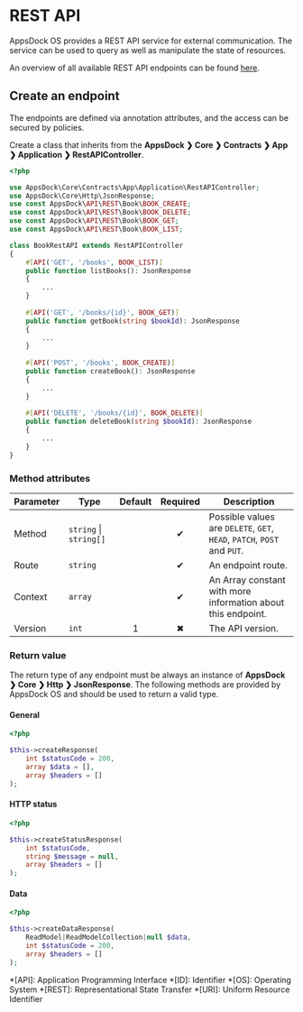 # REST API

AppsDock OS provides a REST API service for external communication.
The service can be used to query as well as manipulate the state of resources.

An overview of all available REST API endpoints can be found [here](../../../api/rest).

## Create an endpoint

The endpoints are defined via annotation attributes, and the access can be secured by policies.

Create a class that inherits from the **AppsDock &#10095; Core &#10095; Contracts &#10095; App &#10095; Application &#10095; RestAPIController**.

~~~php
<?php

use AppsDock\Core\Contracts\App\Application\RestAPIController;
use AppsDock\Core\Http\JsonResponse;
use const AppsDock\API\REST\Book\BOOK_CREATE;
use const AppsDock\API\REST\Book\BOOK_DELETE;
use const AppsDock\API\REST\Book\BOOK_GET;
use const AppsDock\API\REST\Book\BOOK_LIST;

class BookRestAPI extends RestAPIController
{
    #[API('GET', '/books', BOOK_LIST)]
    public function listBooks(): JsonResponse
    {
        ...
    }
    
    #[API('GET', '/books/{id}', BOOK_GET)]
    public function getBook(string $bookId): JsonResponse
    {
        ...
    }
    
    #[API('POST', '/books', BOOK_CREATE)]
    public function createBook(): JsonResponse
    {
        ...
    }
    
    #[API('DELETE', '/books/{id}', BOOK_DELETE)]
    public function deleteBook(string $bookId): JsonResponse
    {
        ...
    }
}
~~~

### Method attributes

| Parameter | Type | Default | Required | Description
| --------- | ---- | :-----: | :------: | ----------- 
| Method | `string` \| `string[]` |  | &#10004; | Possible values are `DELETE`, `GET`, `HEAD`, `PATCH`, `POST` and `PUT`.
| Route | `string` |  | &#10004; | An endpoint route.
| Context | `array` |  | &#10004; | An Array constant with more information about this endpoint.
| Version | `int` | 1 | &#10006; | The API version.

### Return value

The return type of any endpoint must be always an instance of **AppsDock &#10095; Core &#10095; Http &#10095; JsonResponse**.
The following methods are provided by AppsDock OS and should be used to return a valid type.

#### General

~~~php
<?php

$this->createResponse(
    int $statusCode = 200,
    array $data = [],
    array $headers = []
);
~~~

#### HTTP status

~~~php
<?php

$this->createStatusResponse(
    int $statusCode,
    string $message = null,
    array $headers = []
);
~~~

#### Data

~~~php
<?php

$this->createDataResponse(
    ReadModel|ReadModelCollection|null $data,
    int $statusCode = 200,
    array $headers = []
);
~~~

*[API]: Application Programming Interface
*[ID]: Identifier
*[OS]: Operating System
*[REST]: Representational State Transfer
*[URI]: Uniform Resource Identifier
